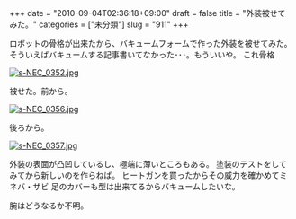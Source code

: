 +++
date = "2010-09-04T02:36:18+09:00"
draft = false
title = "外装被せてみた。"
categories = ["未分類"]
slug = "911"
+++

ロボットの骨格が出来たから、バキュームフォームで作った外装を被せてみた。
そういえばバキュームする記事書いてなかった･･･。もういいや。
これ骨格

<a href="/images/robogirl/fig/s-NEC_0352.jpg"><img src="/images/robogirl/fig/s-NEC_0352.jpg" alt="s-NEC_0352.jpg" border="0"   /></a>

被せた。前から。

<a href="/images/robogirl/fig/s-NEC_0356.jpg"><img src="/images/robogirl/fig/s-NEC_0356.jpg" alt="s-NEC_0356.jpg" border="0"   /></a>

後ろから。

<a href="/images/robogirl/fig/s-NEC_0357.jpg"><img src="/images/robogirl/fig/s-NEC_0357.jpg" alt="s-NEC_0357.jpg" border="0"   /></a>

外装の表面が凸凹しているし、極端に薄いところもある。
塗装のテストをしてみてから新しいのを作らねば。
ヒートガンを買ったからその威力を確かめてミネバ・ザビ
足のカバーも型は出来てるからバキュームしたいな。

腕はどうなるか不明。

